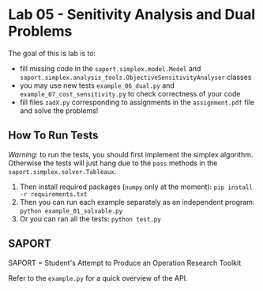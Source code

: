 # Lab 05 - Senitivity Analysis and Dual Problems

The goal of this is lab is to:

* fill missing code in the `saport.simplex.model.Model` and `saport.simplex.analysis_tools.ObjectiveSensitivityAnalyser` classes
* you may use new tests `example_06_dual.py` and `example_07_cost_sensitivity.py` to check correctness of your code
* fill files `zadX.py` corresponding to assignments in the `assignment.pdf` file and solve the problems!

## How To Run Tests

*Warning*: to run the tests, you should first implement the simplex algorithm. Otherwise the tests will just hang due to the `pass` methods in the `saport.simplex.solver.Tableaux`.

1. Then install required packages (`numpy` only at the moment): `pip install -r requirements.txt`
2. Then you can run each example separately as an independent program: `python example_01_solvable.py`
3. Or you can ran all the tests: `python test.py`


## SAPORT

SAPORT = Student's Attempt to Produce an Operation Research Toolkit

Refer to the `example.py` for a quick overview of the API.